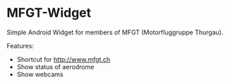 # MFGT-Widget

Simple Android Widget for members of MFGT (Motorfluggruppe Thurgau).

Features:
* Shortcut for http://www.mfgt.ch
* Show status of aerodrome
* Show webcams
